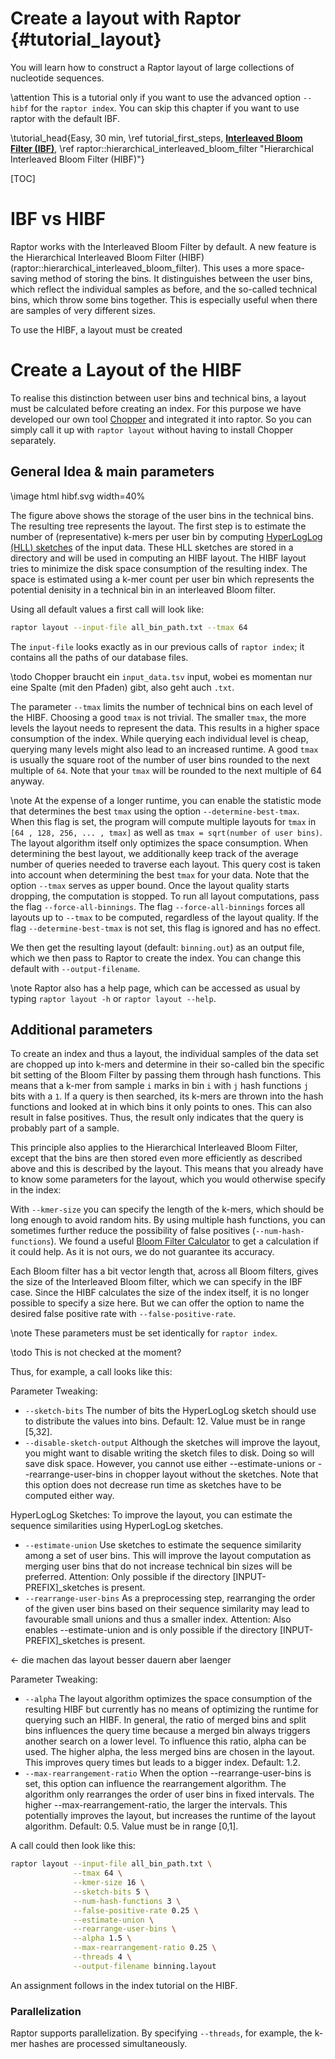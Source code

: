 # Create a layout with Raptor {#tutorial_layout}

You will learn how to construct a Raptor layout of large collections of nucleotide sequences.

\attention
This is a tutorial only if you want to use the advanced option `--hibf` for the `raptor index`.
You can skip this chapter if you want to use raptor with the default IBF.

\tutorial_head{Easy, 30 min, \ref tutorial_first_steps,
[<b>Interleaved Bloom Filter (IBF)</b>](https://docs.seqan.de/seqan/3-master-user/classseqan3_1_1interleaved__bloom__filter.html#details)\,
\ref raptor::hierarchical_interleaved_bloom_filter "Hierarchical Interleaved Bloom Filter (HIBF)"}

[TOC]

# IBF vs HIBF

Raptor works with the Interleaved Bloom Filter by default. A new feature is the Hierarchical Interleaved Bloom Filter
(HIBF) (raptor::hierarchical_interleaved_bloom_filter). This uses a more space-saving method of storing the bins. It
distinguishes between the user bins, which reflect the individual samples as before, and the so-called technical bins,
which throw some bins together. This is especially useful when there are samples of very different sizes.

To use the HIBF, a layout must be created

# Create a Layout of the HIBF

To realise this distinction between user bins and technical bins, a layout must be calculated before creating an index.
For this purpose we have developed our own tool [Chopper](https://www.seqan.de/apps/chopper.html) and integrated it into
raptor. So you can simply call it up with `raptor layout` without having to install Chopper separately.

## General Idea & main parameters

\image html hibf.svg width=40%

The figure above shows the storage of the user bins in the technical bins. The resulting tree represents the layout.
The first step is to estimate the number of (representative) k-mers per user bin by computing
[HyperLogLog (HLL) sketches](http://algo.inria.fr/flajolet/Publications/FlFuGaMe07.pdf) of the input data. These HLL
sketches are stored in a directory and will be used in computing an HIBF layout. The HIBF layout tries to minimize the
disk space consumption of the resulting index. The space is estimated using a k-mer count per user bin which represents
the potential denisity in a technical bin in an interleaved Bloom filter.

Using all default values a first call will look like:

```bash
raptor layout --input-file all_bin_path.txt --tmax 64
```

The `input-file` looks exactly as in our previous calls of `raptor index`; it contains all the paths of our database
files.

\todo Chopper braucht ein `input_data.tsv` input, wobei es momentan nur eine Spalte (mit den Pfaden) gibt, also geht auch `.txt`.

The parameter `--tmax` limits the number of technical bins on each level of the HIBF. Choosing a good `tmax` is not
trivial. The smaller `tmax`, the more levels the layout needs to represent the data. This results in a higher space
consumption of the index. While querying each individual level is cheap, querying many levels might also lead to an
increased runtime. A good `tmax` is usually the square root of the number of user bins rounded to the next multiple of
`64`. Note that your `tmax` will be rounded to the next multiple of 64 anyway.

\note
At the expense of a longer runtime, you can enable the statistic mode that determines the best `tmax` using the option
`--determine-best-tmax`.
When this flag is set, the program will compute multiple layouts for `tmax` in `[64 , 128, 256, ... , tmax]` as well as
`tmax = sqrt(number of user bins)`. The layout algorithm itself only optimizes the space consumption. When determining
the best layout, we additionally keep track of the average number of queries needed to traverse each layout. This query
cost is taken into account when determining the best `tmax` for your data.
Note that the option `--tmax` serves as upper bound. Once the layout quality starts dropping, the computation is
stopped. To run all layout computations, pass the flag `--force-all-binnings`.
The flag `--force-all-binnings` forces all layouts up to `--tmax` to be computed, regardless of the layout quality. If
the flag `--determine-best-tmax` is not set, this flag is ignored and has no effect.

We then get the resulting layout (default: `binning.out`) as an output file, which we then pass to Raptor to create the
index. You can change this default with `--output-filename`.

\note
Raptor also has a help page, which can be accessed as usual by typing `raptor layout -h` or `raptor layout --help`.

## Additional parameters

To create an index and thus a layout, the individual samples of the data set are chopped up into k-mers and determine in
their so-called bin the specific bit setting of the Bloom Filter by passing them through hash functions. This means that
a k-mer from sample `i` marks in bin `i` with `j` hash functions `j` bits with a `1`.
If a query is then searched, its k-mers are thrown into the hash functions and looked at in which bins it only points
to ones. This can also result in false positives. Thus, the result only indicates that the query is probably part of a
sample.

This principle also applies to the Hierarchical Interleaved Bloom Filter, except that the bins are then stored even more
efficiently as described above and this is described by the layout. This means that you already have to know some
parameters for the layout, which you would otherwise specify in the index:

With `--kmer-size` you can specify the length of the k-mers, which should be long enough to avoid random hits.
By using multiple hash functions, you can sometimes further reduce the possibility of false positives
(`--num-hash-functions`). We found a useful [Bloom Filter Calculator](https://hur.st/bloomfilter/) to get a calculation
if it could help. As it is not ours, we do not guarantee its accuracy.

Each Bloom filter has a bit vector length that, across all Bloom filters, gives the size of the Interleaved Bloom
filter, which we can specify in the IBF case. Since the HIBF calculates the size of the index itself, it is no longer
possible to specify a size here. But we can offer the option to name the desired false positive rate with
`--false-positive-rate`.

\note These parameters must be set identically for `raptor index`.

\todo This is not checked at the moment?



Thus, for example, a call looks like this:


Parameter Tweaking:
- `--sketch-bits`
      The number of bits the HyperLogLog sketch should use to distribute the values into bins. Default: 12. Value
      must be in range [5,32].
- `--disable-sketch-output`
      Although the sketches will improve the layout, you might want to disable writing the sketch files to disk.
      Doing so will save disk space. However, you cannot use either --estimate-unions or --rearrange-user-bins in
      chopper layout without the sketches. Note that this option does not decrease run time as sketches have to be
      computed either way.

HyperLogLog Sketches:
To improve the layout, you can estimate the sequence similarities using HyperLogLog sketches.
- `--estimate-union`
      Use sketches to estimate the sequence similarity among a set of user bins. This will improve the layout
      computation as merging user bins that do not increase technical bin sizes will be preferred. Attention: Only
      possible if the directory [INPUT-PREFIX]_sketches is present.
- `--rearrange-user-bins`
      As a preprocessing step, rearranging the order of the given user bins based on their sequence similarity may
      lead to favourable small unions and thus a smaller index. Attention: Also enables --estimate-union and is
      only possible if the directory [INPUT-PREFIX]_sketches is present.

<- die machen das layout besser dauern aber laenger

  Parameter Tweaking:
- `--alpha`
      The layout algorithm optimizes the space consumption of the resulting HIBF but currently has no means of
      optimizing the runtime for querying such an HIBF. In general, the ratio of merged bins and split bins
      influences the query time because a merged bin always triggers another search on a lower level. To influence
      this ratio, alpha can be used. The higher alpha, the less merged bins are chosen in the layout. This
      improves query times but leads to a bigger index. Default: 1.2.
- `--max-rearrangement-ratio`
      When the option --rearrange-user-bins is set, this option can influence the rearrangement algorithm. The
      algorithm only rearranges the order of user bins in fixed intervals. The higher --max-rearrangement-ratio,
      the larger the intervals. This potentially improves the layout, but increases the runtime of the layout
      algorithm. Default: 0.5. Value must be in range [0,1].

A call could then look like this:
```bash
raptor layout --input-file all_bin_path.txt \
              --tmax 64 \
              --kmer-size 16 \
              --sketch-bits 5 \
              --num-hash-functions 3 \
              --false-positive-rate 0.25 \
              --estimate-union \
              --rearrange-user-bins \
              --alpha 1.5 \
              --max-rearrangement-ratio 0.25 \
              --threads 4 \
              --output-filename binning.layout
```

An assignment follows in the index tutorial on the HIBF.


### Parallelization

Raptor supports parallelization. By specifying `--threads`, for example, the k-mer hashes are processed simultaneously.
